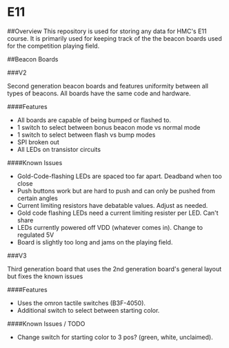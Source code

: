 E11
===

##Overview
This repository is used for storing any data for HMC's E11 course. It is primarily used for keeping track of the the beacon boards used for the competition playing field.

##Beacon Boards 

###V2

Second generation beacon boards and features uniformity between all types of beacons. All boards have the same code and hardware. 

####Features
- All boards are capable of being bumped or flashed to. 
- 1 switch to select between bonus beacon mode vs normal mode
- 1 switch to select between flash vs bump modes
- SPI broken out
- All LEDs on transistor circuits

####Known Issues
- Gold-Code-flashing LEDs are spaced too far apart. Deadband when too close
- Push buttons work but are hard to push and can only be pushed from certain angles
- Current limiting resistors have debatable values. Adjust as needed.
- Gold code flashing LEDs need a current limiting resister per LED. Can't share
- LEDs currently powered off VDD (whatever comes in). Change to regulated 5V
- Board is slightly too long and jams on the playing field.


###V3

Third generation board that uses the 2nd generation board's general layout but fixes the known issues

####Features
- Uses the omron tactile switches (B3F-4050).
- Additional switch to select between starting color.

####Known Issues / TODO
- Change switch for starting color to 3 pos? (green, white, unclaimed).